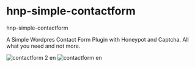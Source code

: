# hnp-simple-contactform
hnp-simple-contactform


A Simple Wordpres Contact Form Plugin with Honeypot and Captcha. All what you need and not more. 


![contactform 2 en](https://github.com/HNP-Christopher-Rohde/hnp-simple-contactform/assets/138715217/59423169-f671-4a9a-92c7-d24cafd447f3)
![contactform en](https://github.com/HNP-Christopher-Rohde/hnp-simple-contactform/assets/138715217/192ea8f5-3d38-482e-b095-bd4d7d8b026a)

